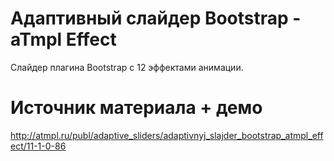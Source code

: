 # Адаптивный слайдер Bootstrap - aTmpl Effect
Слайдер плагина Bootstrap с 12 эффектами анимации.
# Источник материала + демо
http://atmpl.ru/publ/adaptive_sliders/adaptivnyj_slajder_bootstrap_atmpl_effect/11-1-0-86
